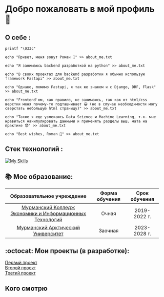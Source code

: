 
# **Добро пожаловать в мой профиль** 👻

## О себе :
```
printf "\033c"

echo "Привет, меня зовут Роман 👾" >> about_me.txt

echo "Я занимаюсь backend разработкой на python" >> about_me.txt

echo "В своих проектах для backend разработки я обычно использую framework Fastapi" >> about_me.txt

echo "Однако, помимо Fastapi, я так же знаком и с Django, DRF, Flask" >> about_me.txt

echo "Frontend'ом, как правило, не занимаюсь, так как от html/css верстки меня почему-то подташнивает 😀 (но в случае необходимости могу сверстать небольшую html страницу)" >> about_me.txt

echo "Также я еще увлекаюсь Data Science и Machine Learning, т.к. мне нравиться манипулировать данными и применять разделы выш. мата на практике 😎" >> about_me.txt

echo "Best wishes, Roman 👋" >> about_me.txt
```

## Стек технологий :

[![My Skills](https://skillicons.dev/icons?i=py,django,fastapi,git,html,css,js,postgresql,redis,rabbitmq,docker,nginx,linux)]()

## :books: Мое образование:

| Образовательное учреждение | Форма обучения | Срок обучения |
|:--------------------------:|:---------------:|:-------------:|
|[Мурманский Колледж Экономики и Информационных Технологий](https://mkeiit.ru/)| Очная | 2019-2022 г.|
| [Мурманский Арктический Университет](https://mauniver.ru/) |Заочная| 2023-2028 г.|

## :octocat: Мои проекты (в разработке):

[Первый проект](https://mkeiit.ru/)\
[Второй проект](https://mkeiit.ru/)\
[Третий проект](https://mkeiit.ru/)

## Кого смотрю

